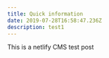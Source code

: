 ```yaml
---
title: Quick information
date: 2019-07-28T16:58:47.236Z
description: test1
---
```

This is a netlify CMS test post
